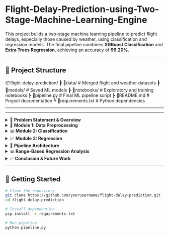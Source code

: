 # Flight-Delay-Prediction-using-Two-Stage-Machine-Learning-Engine

This project builds a two-stage machine learning pipeline to predict flight delays, especially those caused by weather, using classification and regression models. The final pipeline combines **XGBoost Classification** and **Extra Trees Regression**, achieving an accuracy of **96.20%**.

---

## 📁 Project Structure

📦flight-delay-prediction/
┣ 📂data/ # Merged flight and weather datasets
┣ 📂models/ # Saved ML models
┣ 📂notebooks/ # Exploratory and training notebooks
┣ 📜pipeline.py # Final ML pipeline script
┣ 📜README.md # Project documentation
┗ 📜requirements.txt # Python dependencies


---


---

<details>
<summary>🧩 <strong>Problem Statement & Overview</strong></summary>

### 🎯 Objective:
Build a **two-stage predictive ML engine** to forecast the on-time performance of U.S. domestic flights.

### 📚 Dataset Sources:
- **Flight data (2016–2017)** – [Link to flight data](#)
- **Weather data (2016–2017)** – [Link to weather data](#)

### ✈️ Airports Considered:
`ATL, CLT, DEN, DFW, EWR, IAH, JFK, LAS, LAX, MCO, MIA, ORD, PHX, SEA, SFO`

### 🕐 Duration:
- Module 1 (Preprocessing): 20 days
- Module 2 (Classification): 15 days
- Module 3 (Regression): 15 days

### 🔗 Reference Tools:
- [NumPy workbook](#), [Pandas workbook](#), [JSON workbook](#)
- Lookup: Dask, NumPy, Pandas, DateTime, `os`, JSON

</details>

<details>
<summary>🧹 <strong>Module 1: Data Preprocessing</strong></summary>

- Merged flight and weather data by matching datetime and airport fields.
- Filtered only for 15 specified airports and the years 2016 and 2017.

**✅ Recommended Flight Columns:**
- `FlightDate`, `Quarter`, `Year`, `Month`, `DayofMonth`, `DepTime`, `DepDel15`, `CRSDepTime`, `DepDelayMinutes`, `OriginAirportID`, `DestAirportID`, `ArrTime`, `CRSArrTime`, `ArrDel15`, `ArrDelayMinutes`

**✅ Recommended Weather Columns:**
- `WindSpeedKmph`, `WindDirDegree`, `WeatherCode`, `precipMM`, `Visibility`, `Pressure`, `Cloudcover`, `DewPointF`, `WindGustKmph`, `tempF`, `WindChillF`, `Humidity`, `date`, `time`, `airport`

**📉 Techniques Used:**
- Feature selection using correlation matrix
- Feature scaling with `StandardScaler`
- Dimensionality reduction via `PCA` (reduced to 30 principal components)
</details>

<details>
<summary>📊 <strong>Module 2: Classification</strong></summary>

### 🎯 Goal: Predict whether a flight will be delayed.

**Algorithms Used:**
- Logistic Regression
- Decision Tree
- Extra Trees
- XGBoost
- Random Forest

**⚖️ Class Imbalance Handling:**
- Applied **SMOTE** to generate synthetic samples for delayed flights

**📈 Best Model:** `XGBoost Classifier`
- **Accuracy**: 86.85%

| Model             | Accuracy |
|------------------|----------|
| Logistic Regression | 86.56%  |
| Decision Tree       | 81.81%  |
| Extra Trees         | 83.56%  |
| **XGBoost**         | **86.85%**  |
| Random Forest       | 85.97%  |

</details>

<details>
<summary>📈 <strong>Module 3: Regression</strong></summary>

### 🎯 Goal: Predict delay duration in minutes for delayed flights.

**Models Used:**
- Linear Regression
- Extra Trees Regressor
- XGBoost Regressor
- Random Forest Regressor

**📈 Best Model:** `Extra Trees`
- **R² Score**: 0.9687
- **MAE**: 5.96 min
- **MSE**: 109.70

| Model             | MAE   | MSE    | R² Score |
|------------------|--------|---------|----------|
| Linear Regression | 8.17   | 167.05  | 0.9523   |
| **Extra Trees**   | **5.96** | **109.70** | **0.9687** |
| XGBoost           | 6.01   | 145.44  | 0.9585   |
| Random Forest     | 5.96   | 109.39  | 0.9688   |

</details>

<details>
<summary>🔀 <strong>Pipeline Architecture</strong></summary>

A **two-stage ML pipeline** integrates:
1. `XGBoost Classifier` to detect delays
2. `Extra Trees Regressor` to estim

</details>

<details>
<summary>📊 <strong>Range-Based Regression Analysis</strong></summary>

Analyzed delay ranges to fine-tune predictions:

| Delay Range | Frequency | MAE   | MSE   | R² Score |
|-------------|-----------|-------|--------|----------|
| 15–199 min  | 283,217   | 8.91  | 146.82 | 0.9079   |
| 200–399     | 10,207    | 12.61 | 311.63 | 0.8794   |
| 400–599     | 1,101     | 13.99 | 481.43 | 0.8508   |
| 600–799     | 356       | 11.51 | 234.60 | 0.9328   |
| 800+        | 386       | 13.52 | 345.16 | 0.9907   |

Insights:
- Higher delay ranges are easier to predict.
- Short delays are frequent but show more variability.

</details>

<details>
<summary>✅ <strong>Conclusion & Future Work</strong></summary>

### ✅ Achievements:
- Accurate prediction pipeline (96.20% overall performance)
- Addressed imbalance with SMOTE
- Captured nonlinear delay patterns via ensemble models

### 🔮 Future Enhancements:
- Integrate **real-time weather forecasts**
- Add **turbulence prediction**
- Use the system for **dynamic re-scheduling** to reduce flight risks and delays
</details>

---

## 🚀 Getting Started

```bash
# Clone the repository
git clone https://github.com/yourusername/flight-delay-prediction.git
cd flight-delay-prediction

# Install dependencies
pip install -r requirements.txt

# Run pipeline
python pipeline.py


